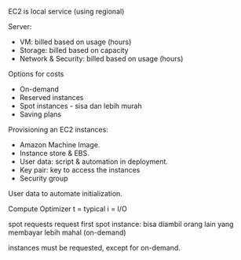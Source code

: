 EC2 is local service (using regional)

Server:
- VM: billed based on usage (hours)
- Storage: billed based on capacity
- Network & Security: billed based on usage (hours)

Options for costs
- On-demand
- Reserved instances
- Spot instances - sisa dan lebih murah
- Saving plans

Provisioning an EC2 instances:
- Amazon Machine Image.
- Instance store & EBS.
- User data: script & automation in deployment.
- Key pair: key to access the instances
- Security group

User data to automate initialization.

Compute Optimizer
t = typical
i = I/O


spot requests
request first
spot instance: bisa diambil orang lain yang membayar lebih mahal (on-demand)


instances must be requested, except for on-demand.
